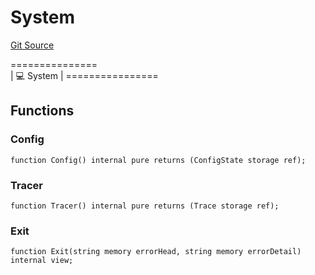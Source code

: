 # System
[Git Source](https://github.com/metacontract/mc/blob/7db22f6d7abc05705d21c7601fb406ca49c18557/src/devkit/Flattened.sol)

===============\
|   💻 System     |
\================


## Functions
### Config


```solidity
function Config() internal pure returns (ConfigState storage ref);
```

### Tracer


```solidity
function Tracer() internal pure returns (Trace storage ref);
```

### Exit


```solidity
function Exit(string memory errorHead, string memory errorDetail) internal view;
```

